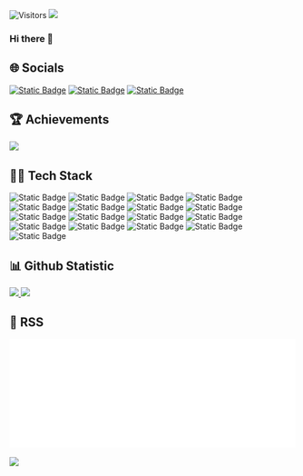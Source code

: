 ![Visitors](https://api.visitorbadge.io/api/visitors?path=https%3A%2F%2Fgithub.com%2Fteranixbq%2Fteranixbq&label=visitors&labelColor=%23d9e3f0&countColor=%23555555&style=flat)
<img src="https://storage.kodeteks.com/line.gif">


### Hi there 👋

## :globe_with_meridians: Socials

[![Static Badge](https://img.shields.io/badge/linkedin-s?style=flat&logo=linkedin&logoColor=white&color=%230A66C2)](https://www.linkedin.com/in/hanieffba/)
[![Static Badge](https://img.shields.io/badge/portofolio-l?style=flat&logo=hugo&logoColor=white&color=%23FF4088)](https://dev.kodeteks.com/)
[![Static Badge](https://img.shields.io/badge/blogger-s?style=flat&logo=blogger&logoColor=white&color=%23FF5722)](https://www.kodeteks.com/)


## :trophy: Achievements

![](https://github-profile-trophy.vercel.app/?username=teranixbq&theme=algolia&no-frame=true&no-bg=true&margin-w=5)


## :technologist: Tech Stack
![Static Badge](https://img.shields.io/badge/linux-l?style=for-the-badge&logo=linux&logoColor=white&color=black)
![Static Badge](https://img.shields.io/badge/zorin%20OS-l?style=for-the-badge&logo=zorin&logoColor=white&color=%2315A6F0)
![Static Badge](https://img.shields.io/badge/go-l?style=for-the-badge&logo=go&logoColor=white&color=%2300ADD8)
![Static Badge](https://img.shields.io/badge/javascript-l?style=for-the-badge&logo=javascript&logoColor=white&color=%23F7DF1E)
![Static Badge](https://img.shields.io/badge/codecov-s?style=for-the-badge&logo=codecov&logoColor=white&color=%23F01F7A)
![Static Badge](https://img.shields.io/badge/mysql-s?style=for-the-badge&logo=mysql&logoColor=white&color=%234479A1)
![Static Badge](https://img.shields.io/badge/docker-s?style=for-the-badge&logo=docker&logoColor=white&color=%232496ED)
![Static Badge](https://img.shields.io/badge/cloudflare-s?style=for-the-badge&logo=cloudflare&logoColor=white&color=%23F38020)
![Static Badge](https://img.shields.io/badge/swagger-s?style=for-the-badge&logo=swagger&logoColor=%2385EA2D&color=black)
![Static Badge](https://img.shields.io/badge/openapi-s?style=for-the-badge&logo=openapiinitiative&logoColor=%2385EA2D&color=black)
![Static Badge](https://img.shields.io/badge/node%20js-l?style=for-the-badge&logo=nodedotjs&logoColor=white&color=%23339933)
![Static Badge](https://img.shields.io/badge/redis-l?style=for-the-badge&logo=redis&logoColor=white&color=%23DC382D)
![Static Badge](https://img.shields.io/badge/postman-l?style=for-the-badge&logo=postman&logoColor=white&color=%23FF6C37)
![Static Badge](https://img.shields.io/badge/amazon%20aws-l?style=for-the-badge&logo=amazonaws&logoColor=white&color=%23232F3E)
![Static Badge](https://img.shields.io/badge/google%20cloud-l?style=for-the-badge&logo=googlecloud&logoColor=white&color=%234285F4)
![Static Badge](https://img.shields.io/badge/cpanel-l?style=for-the-badge&logo=cpanel&logoColor=white&color=%23FF6C2C)
![Static Badge](https://img.shields.io/badge/nginx-l?style=for-the-badge&logo=nginx&logoColor=white&color=%23009639)


## :bar_chart: Github Statistic
<p align="left">
<a href="https://github.com/teranixbq">

  <img height="180em" src="https://github-readme-stats.vercel.app/api?username=teranixbq&show_icons=true&theme=dark&include_all_commits=false&count_private=false"/>
  <img height="180em" src="https://github-readme-stats.vercel.app/api/top-langs/?username=teranixbq&theme=dark&layout=donut"/>
</a>
</p>

## :bookmark_tabs: RSS
<a href="https://kodeteks.com/"><img src="rss.svg" alt="rss" /></a>

<img src="https://storage.kodeteks.com/line.gif">

